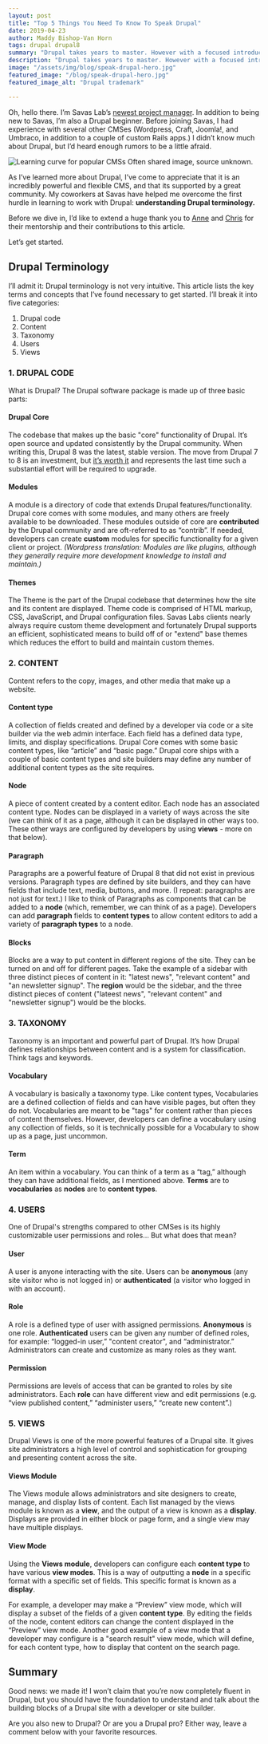 ```yaml
---
layout: post
title: "Top 5 Things You Need To Know To Speak Drupal"
date: 2019-04-23
author: Maddy Bishop-Van Horn
tags: drupal drupal8
summary: "Drupal takes years to master. However with a focused introduction, beginners can turn the intimidating esoteric terminology into a powerful shared vocabulary with the pros who have been at it for years."
description: "Drupal takes years to master. However with a focused introduction, beginners can turn the intimidating esoteric terminology into a powerful shared vocabulary with the pros who have been at it for years."
image: "/assets/img/blog/speak-drupal-hero.jpg"
featured_image: "/blog/speak-drupal-hero.jpg"
featured_image_alt: "Drupal trademark"

---
```


Oh, hello there. I’m Savas Lab’s [newest project manager](https://savaslabs.com/company/maddy-bishop-van-horn/). In addition to being new to Savas, I’m also a Drupal beginner. Before joining Savas, I had experience with several other CMSes (Wordpress, Craft, Joomla!, and Umbraco, in addition to a couple of custom Rails apps.) I didn’t know much about Drupal, but I’d heard enough rumors to be a little afraid.

<div class="blog-image-large">
<img alt="Learning curve for popular CMSs" src="/assets/img/blog/drupal-learning-curve.jpg">
 <span class="caption">Often shared image, source unknown.</span>
</div>

As I’ve learned more about Drupal, I’ve come to appreciate that it is an incredibly powerful and flexible CMS, and that its supported by a great community. My coworkers at Savas have helped me overcome the first hurdle in learning to work with Drupal: **understanding Drupal terminology.**

Before we dive in, I’d like to extend a huge thank you to [Anne](https://savaslabs.com/company/anne-tomasevich/) and [Chris](https://savaslabs.com/company/chris-russo/) for their mentorship and their contributions to this article.

Let’s get started.

## Drupal Terminology

I’ll admit it: Drupal terminology is not very intuitive. This article lists the key terms and concepts that I’ve found necessary to get started. I’ll break it into five categories:

1. Drupal code
2. Content
3. Taxonomy
4. Users
5. Views

### 1. DRUPAL CODE

What is Drupal? The Drupal software package is made up of three basic parts:

#### Drupal Core

The codebase that makes up the basic "core" functionality of Drupal. It’s open source and updated consistently by the Drupal community. When writing this, Drupal 8 was the latest, stable version. The move from Drupal 7 to 8 is an investment, but [it’s worth it](https://savaslabs.com/2017/11/08/cost-of-drupal-7.html) and represents the last time such a substantial effort will be required to upgrade.

#### Modules

A module is a directory of code that extends Drupal features/functionality. Drupal core comes with some modules, and many others are freely available to be downloaded. These modules outside of core are **contributed** by the Drupal community and are oft-referred to as “contrib”. If needed, developers can create **custom** modules for specific functionality for a given client or project. *(Wordpress translation: Modules are like plugins, although they generally require more development knowledge to install and maintain.)*

#### Themes

The Theme is the part of the Drupal codebase that determines how the site and its content are displayed. Theme code is comprised of HTML markup, CSS, JavaScript, and Drupal configuration files. Savas Labs clients nearly always require custom theme development and fortunately Drupal supports an efficient, sophisticated means to build off of or "extend" base themes which reduces the effort to build and maintain custom themes.

### 2. CONTENT

Content refers to the copy, images, and other media that make up a website.

#### Content type

A collection of fields created and defined by a developer via code or a site builder via the web admin interface. Each field has a defined data type, limits, and display specifications. Drupal Core comes with some basic content types, like “article” and “basic page.” Drupal core ships with a couple of basic content types and site builders may define any number of additional content types as the site requires.

#### Node

A piece of content created by a content editor. Each node has an associated content type. Nodes can be displayed in a variety of ways across the site (we can think of it as a page, although it can be displayed in other ways too. These other ways are configured by developers by using **views** - more on that below).

#### Paragraph

Paragraphs are a powerful feature of Drupal 8 that did not exist in previous versions. Paragraph types are defined by site builders, and they can have fields that include text, media, buttons, and more. (I repeat: paragraphs are not just for text.) I like to think of Paragraphs as components that can be added to a **node** (which, remember, we can think of as a page). Developers can add **paragraph** fields to **content types** to allow content editors to add a variety of **paragraph types** to a node.

<!-- To be honest this seems too complex for beginners - maybe linking to a resource or having an animated GIF inline here to show what a paragraph is would go a long way to help beginners -->

#### Blocks

Blocks are a way to put content in different regions of the site. They can be turned on and off for different pages. Take the example of a sidebar with three distinct pieces of content in it: "latest news", "relevant content" and "an newsletter signup". The **region** would be the sidebar, and the three distinct pieces of content ("lateest news", "relevant content" and "newsletter signup") would be the blocks.

### 3. TAXONOMY

Taxonomy is an important and powerful part of Drupal. It’s how Drupal defines relationships between content and is a system for classification. Think tags and keywords.

#### Vocabulary

A vocabulary is basically a taxonomy type. Like content types, Vocabularies are a defined collection of fields and can have visible pages, but often they do not. Vocabularies are meant to be "tags" for content rather than pieces of content themselves. However, developers can define a vocabulary using any collection of fields, so it is technically possible for a Vocabulary to show up as a page, just uncommon.

#### Term

An item within a vocabulary. You can think of a term as a “tag,” although they can have additional fields, as I mentioned above. **Terms** are to **vocabularies** as **nodes** are to **content types**.

### 4. USERS

One of Drupal's strengths compared to other CMSes is its highly customizable user permissions and roles… But what does that mean?

#### User

A user is anyone interacting with the site. Users can be **anonymous** (any site visitor who is not logged in) or **authenticated** (a visitor who logged in with an account).

#### Role

A role is a defined type of user with assigned permissions. **Anonymous** is one role. **Authenticated** users can be given any number of defined roles, for example: “logged-in user,” "content creator", and “administrator.” Administrators can create and customize as many roles as they want.

#### Permission

Permissions are levels of access that can be granted to roles by site administrators. Each **role** can have different view and edit permissions (e.g. “view published content,” “administer users,” “create new content”.)

### 5. VIEWS

Drupal Views is one of the more powerful features of a Drupal site. It gives site administrators a high level of control and sophistication for grouping and presenting content across the site.

#### Views Module

The Views module allows administrators and site designers to create, manage, and display lists of content. Each list managed by the views module is known as a **view**, and the output of a view is known as a **display**. Displays are provided in either block or page form, and a single view may have multiple displays.

#### View Mode

Using the **Views module**, developers can configure each **content type** to have various **view modes**. This is a way of outputting a **node** in a specific format with a specific set of fields. This specific format is known as a **display**.

For example, a developer may make a “Preview” view mode, which will display a subset of the fields of a given **content type**. By editing the fields of the node, content editors can change the content displayed in the “Preview” view mode. Another good example of a view mode that a developer may configure is a "search result" view mode, which will define, for each content type, how to display that content on the search page.

## Summary

Good news: we made it! I won’t claim that you’re now completely fluent in Drupal, but you should have the foundation to understand and talk about the building blocks of a Drupal site with a developer or site builder.

Are you also new to Drupal? Or are you a Drupal pro? Either way, leave a comment below with your favorite resources.


